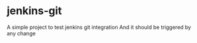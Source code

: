 # jenkins-git
A simple project to test jenkins git integration
And it should be triggered by any change


